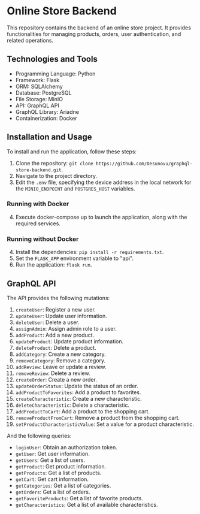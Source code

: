 # Online Store Backend

This repository contains the backend of an online store project. It provides functionalities for managing products, orders, user authentication, and related operations.

## Technologies and Tools

- Programming Language: Python
- Framework: Flask
- ORM: SQLAlchemy
- Database: PostgreSQL
- File Storage: MinIO
- API: GraphQL API
- GraphQL Library: Ariadne
- Containerization: Docker

## Installation and Usage

To install and run the application, follow these steps:

1. Clone the repository: `git clone https://github.com/Desunovu/graphql-store-backend.git`.
2. Navigate to the project directory.
3. Edit the `.env` file, specifying the device address in the local network for the `MINIO_ENDPOINT` and `POSTGRES_HOST` variables.

### Running with Docker

4. Execute docker-compose up to launch the application, along with the required services.

### Running without Docker

4. Install the dependencies: `pip install -r requirements.txt`.
5. Set the `FLASK_APP` environment variable to "api".
6. Run the application: `flask run`.

## GraphQL API

The API provides the following mutations:

1. `createUser`: Register a new user.
2. `updateUser`: Update user information.
3. `deleteUser`: Delete a user.
4. `assignAdmin`: Assign admin role to a user.
5. `addProduct`: Add a new product.
6. `updateProduct`: Update product information.
7. `deleteProduct`: Delete a product.
8. `addCategory`: Create a new category.
9. `removeCategory`: Remove a category.
10. `addReview`: Leave or update a review.
11. `removeReview`: Delete a review.
12. `createOrder`: Create a new order.
13. `updateOrderStatus`: Update the status of an order.
14. `addProductToFavorites`: Add a product to favorites.
15. `createCharacteristic`: Create a new characteristic.
16. `deleteCharacteristic`: Delete a characteristic.
17. `addProductToCart`: Add a product to the shopping cart.
18. `removeProductFromCart`: Remove a product from the shopping cart.
19. `setProductCharacteristicValue`: Set a value for a product characteristic.

And the following queries:

- `loginUser`: Obtain an authorization token.
- `getUser`: Get user information.
- `getUsers`: Get a list of users.
- `getProduct`: Get product information.
- `getProducts`: Get a list of products.
- `getCart`: Get cart information.
- `getCategories`: Get a list of categories.
- `getOrders`: Get a list of orders.
- `getFavoriteProducts`: Get a list of favorite products.
- `getCharacteristics`: Get a list of available characteristics.